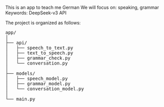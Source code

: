 This is an app to teach me German 
We will focus on: speaking, grammar 
Keywords: DeepSeek-v3 API

The project is organized as follows:
<pre>
app/
│
├── api/
│   ├── speech_to_text.py
│   ├── text_to_speech.py
│   ├── grammar_check.py
│   └── conversation.py
│
├── models/
│   ├── speech_model.py
│   ├── grammar_model.py
│   └── conversation_model.py
│
└── main.py
</pre>


